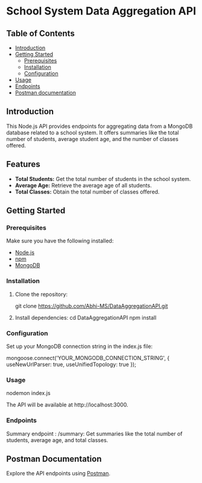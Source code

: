 # School System Data Aggregation API

## Table of Contents

- [Introduction](#introduction)
- [Getting Started](#getting-started)
  - [Prerequisites](#prerequisites)
  - [Installation](#installation)
  - [Configuration](#configuration)
- [Usage](#usage)
- [Endpoints](#endpoints)
- [Postman documentation](#postman-documentation)

## Introduction

This Node.js API provides endpoints for aggregating data from a MongoDB database related to a school system. It offers summaries like the total number of students, average student age, and the number of classes offered.

## Features

- **Total Students:** Get the total number of students in the school system.
- **Average Age:** Retrieve the average age of all students.
- **Total Classes:** Obtain the total number of classes offered.

## Getting Started

### Prerequisites

Make sure you have the following installed:

- [Node.js](https://nodejs.org/)
- [npm](https://www.npmjs.com/)
- [MongoDB](https://www.mongodb.com/try/download/community)

### Installation

1. Clone the repository:

   git clone https://github.com/Abhi-MS/DataAggregationAPI.git
   
2. Install dependencies:
   cd DataAggregationAPI
   npm install

### Configuration
Set up your MongoDB connection string in the index.js file:

mongoose.connect('YOUR_MONGODB_CONNECTION_STRING', { useNewUrlParser: true, useUnifiedTopology: true });

### Usage
nodemon index.js

The API will be available at http://localhost:3000.

### Endpoints
Summary endpoint :
/summary: Get summaries like the total number of students, average age, and total classes.

## Postman Documentation

Explore the API endpoints using [Postman](https://documenter.getpostman.com/view/28467216/2s9Ykn82Lx).
